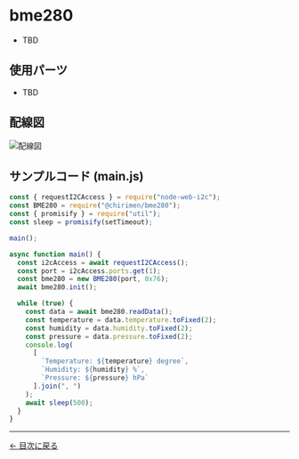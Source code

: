 # bme280



- TBD

## 使用パーツ

- TBD



## 配線図

![配線図](../node-examples/bme280/schematic.png "schematic")

## サンプルコード (main.js)

```javascript
const { requestI2CAccess } = require("node-web-i2c");
const BME280 = require("@chirimen/bme280");
const { promisify } = require("util");
const sleep = promisify(setTimeout);

main();

async function main() {
  const i2cAccess = await requestI2CAccess();
  const port = i2cAccess.ports.get(1);
  const bme280 = new BME280(port, 0x76);
  await bme280.init();

  while (true) {
    const data = await bme280.readData();
    const temperature = data.temperature.toFixed(2);
    const humidity = data.humidity.toFixed(2);
    const pressure = data.pressure.toFixed(2);
    console.log(
      [
        `Temperature: ${temperature} degree`,
        `Humidity: ${humidity} %`,
        `Pressure: ${pressure} hPa`
      ].join(", ")
    );
    await sleep(500);
  }
}
```


---
[← 目次に戻る](./index.md)
